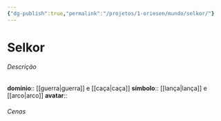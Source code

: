 ```yaml
---
{"dg-publish":true,"permalink":"/projetos/1-oriesen/mundo/selkor/"}
---
```



# Selkor

###### Descrição
**domínio**:: [[guerra|guerra]] e [[caça|caça]]
**símbolo**:: [[lança|lança]] e [[arco|arco]]
**avatar**:: 


###### Cenas


